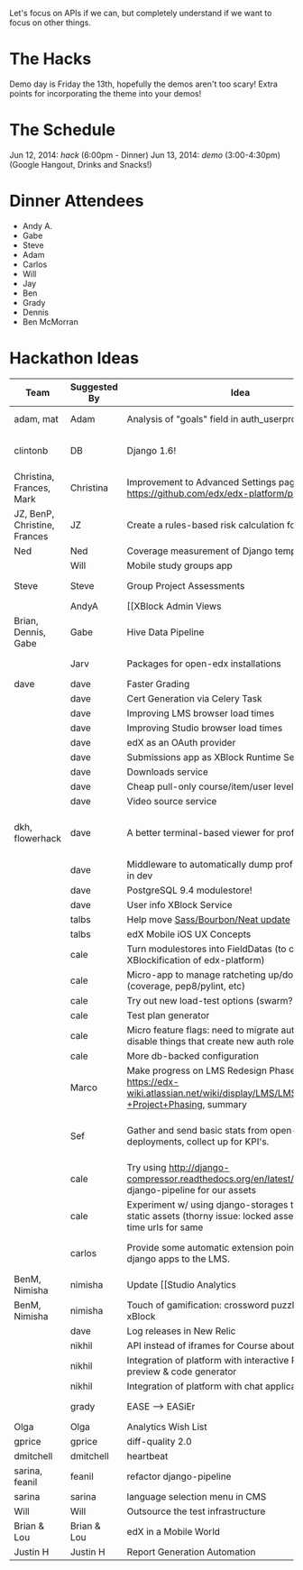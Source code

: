 Let's focus on APIs if we can, but completely understand if we want to focus on other things.

# The Hacks

Demo day is Friday the 13th, hopefully the demos aren't too scary! Extra points for incorporating the theme into your demos!

# The Schedule
Jun 12, 2014: *hack* (6:00pm - Dinner)
Jun 13, 2014: *demo* (3:00-4:30pm) (Google Hangout, Drinks and Snacks!)

# Dinner Attendees
* Andy A.
* Gabe 
* Steve
* Adam
* Carlos
* Will
* Jay
* Ben
* Grady
* Dennis
* Ben McMorran

# Hackathon Ideas

Team | Suggested By | Idea        | Notes |
-----|--------------|-------------|------- |
| adam, mat | Adam | Analysis of "goals" field in auth_userprofile | Why do people sign up for edX? Do student goals correlate with success? Completion rates? Courses enrolled in? |
| clintonb | DB      | Django 1.6! | It's a crazy idea. But I want to give it a shot. ([the work begins here](https://github.com/edx/xblock-sdk/pull/10)); (dave: maybe 1.7? It's almost out... cale: shoot for 1.7! Also, see https://github.com/edx/edx-platform/wiki/Moving-to-Django-1.7) |
| Christina, Frances, Mark | Christina| Improvement to Advanced Settings page in Studio https://github.com/edx/edx-platform/pull/4073| Display names, help, hide "deprecated" fields, possibly validation. Add some structure; links to docs for each https://github.com/edx/edx-platform/pull/4073|
| JZ, BenP, Christine, Frances | JZ | Create a rules-based risk calculation for PRs | I got started with this [here](https://github.com/jzoldak/gh-pr-risk) |
|Ned | Ned     | Coverage measurement of Django templates | Last time was Mako, let's try Django. |
|| Will    | Mobile study groups app  |  |
|Steve |Steve   | Group Project Assessments | Allow a group of students to collaborate on a single project, submit it for review, then grade peer groups. Yay! |
||AndyA | [[XBlock Admin Views|xblock-admin-views]] | Support global/course-scoped admin pages for xblocks (for Studio, but would love help with Instructor Dashboard integration) |
| Brian, Dennis, Gabe |Gabe | Hive Data Pipeline | Load all event data (and maybe some other sources) in to hive tables to experiment with and run adhoc queries against. |
||Jarv | Packages for open-edx installations | Install edX without having to go out to pypi, github, with a package for every role. How about `apt-get install edx`? |
|dave| dave  | Faster Grading | A few different possibilities, starting with reducing SQL queries. |
|| dave  | Cert Generation via Celery Task | 
|| dave  | Improving LMS browser load times | 
|| dave  | Improving Studio browser load times |
|| dave  | edX as an OAuth provider | i.e. SSO between edX apps |
|| dave  | Submissions app as XBlock Runtime Service | 
|| dave  | Downloads service | A facility for writing files to S3 that would be made available for XBlocks. |
|| dave  | Cheap pull-only course/item/user level notifications | 
|| dave  | Video source service | abstract away different locations/encodings |
|dkh, flowerhack| dave  | A better terminal-based viewer for profiling results | i.e. a better RunSnakeRun (something like/based on https://github.com/nedbat/memsee could be cool) (dave: python -m pstats already provides basic cmdline functionality, but I was looking to make a tree listing cumulative view and other context-specific data via something like urwid) |
|| dave  | Middleware to automatically dump profiles of views in dev | to make performance debugging easier |
|| dave  | PostgreSQL 9.4 modulestore! | |
|| dave  | User info XBlock Service | |
|| talbs | Help move [Sass/Bourbon/Neat update](https://github.com/edx/edx-platform/pull/3462) | |
|| talbs | edX Mobile iOS UX Concepts | exploring experience and UI ideas |
|| cale  | Turn modulestores into FieldDatas (to continue the XBlockification of edx-platform) | |
|| cale  | Micro-app to manage ratcheting up/down of values (coverage, pep8/pylint, etc) | Sarina: Am curious what you're thinking for this |
|| cale  | Try out new load-test options (swarm? gatling?) | |
|| cale  | Test plan generator | |
|| cale  | Micro feature flags: need to migrate auth roles? Just disable things that create new auth roles | |
|| cale  | More db-backed configuration | |
|| Marco  | Make progress on LMS Redesign Phases 1-4 see: https://edx-wiki.atlassian.net/wiki/display/LMS/LMS+Redesign+-+Project+Phasing, summary  | |
|| Sef | Gather and send basic stats from open-source deployments, collect up for KPI's.  | Reqts: Opt in.  management command to preview what would be sent, send once, or send periodically (celery beat?).  Aggregate stats only: enrollments, certificates, etc.  Server to collect stats.  What transport, email? I can't participate myself, but would be a fun feature to hack in |
|| cale | Try using http://django-compressor.readthedocs.org/en/latest/ instead of django-pipeline for our assets |
|| cale | Experiment w/ using django-storages to power our static assets (thorny issue: locked assets and one-time urls for same |
|| carlos | Provide some automatic extension points for external django apps to the LMS.| The idea is to move apps like psychometrics and licenses to their own reports, but still let people easily include them in their deployments with just changes to django settings (not to url.py)|
| BenM, Nimisha | nimisha | Update [[Studio Analytics|https://edx-wiki.atlassian.net/wiki/display/STU/Studio+Analytics]]  | We already upload data using segment.io, but some is buggy and more should be tracked.|
|BenM, Nimisha | nimisha | Touch of gamification: crossword puzzle problem xBlock | Add a little "fun" way of testing students. |
|| dave | Log releases in New Relic | https://rpm.newrelic.com/accounts/88178/applications/1588430/deployments/instructions
|| nikhil | API instead of iframes for Course about pages | https://edx-wiki.atlassian.net/browse/WEB-869
|| nikhil | Integration of platform with interactive Raspberry Pi preview & code generator |
|| nikhil | Integration of platform with chat application |
|| grady | EASE --> EASiEr | I think that sums it up.  Diving into EASE, doing a deep clean. Removing Redundancy, speeding things up.  Not doing quadruple checking for ASCII formatting.  Etc. |
| Olga | Olga | Analytics Wish List | Gather questions from teams about our courses and students |
| gprice | gprice | diff-quality 2.0 | Productizing work from last hackathon |
| dmitchell | dmitchell | heartbeat | refactor heartbeat to scale and to test service |
| sarina, feanil | feanil | refactor django-pipeline | remove coffeescript and sass compilation from paver and into django-pipeline |
| sarina | sarina | language selection menu in CMS | wire up Talbs' UX prototype of CMS language selector menu |
| Will | Will | Outsource the test infrastructure | Try out SolanoLabs as a replacement for Jenkins |
| Brian & Lou | Brian & Lou | edX in a Mobile World | What would edX designed from the ground up for mobile look like? |
|Justin H | Justin H | Report Generation Automation | link dependent tasks to run with one command with Luigi framework